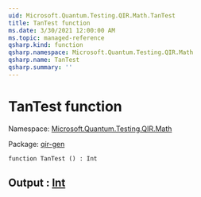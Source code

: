 ```yaml
---
uid: Microsoft.Quantum.Testing.QIR.Math.TanTest
title: TanTest function
ms.date: 3/30/2021 12:00:00 AM
ms.topic: managed-reference
qsharp.kind: function
qsharp.namespace: Microsoft.Quantum.Testing.QIR.Math
qsharp.name: TanTest
qsharp.summary: ''
---
```


# TanTest function

Namespace: [Microsoft.Quantum.Testing.QIR.Math](xref:Microsoft.Quantum.Testing.QIR.Math)

Package: [qir-gen](https://nuget.org/packages/qir-gen)




```qsharp
function TanTest () : Int
```


## Output : [Int](xref:microsoft.quantum.lang-ref.int)

